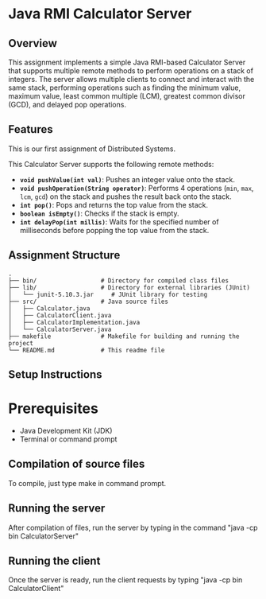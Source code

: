 # Java RMI Calculator Server

## Overview

This assignment implements a simple Java RMI-based Calculator Server that supports multiple remote methods to perform operations on a stack of integers. The server allows multiple clients to connect and interact with the same stack, performing operations such as finding the minimum value, maximum value, least common multiple (LCM), greatest common divisor (GCD), and delayed pop operations.

## Features
This is our first assignment of Distributed Systems.

This Calculator Server supports the following remote methods:

- **`void pushValue(int val)`**: Pushes an integer value onto the stack.
- **`void pushOperation(String operator)`**: Performs 4 operations (`min`, `max`, `lcm`, `gcd`) on the stack and pushes the result back onto the stack.
- **`int pop()`**: Pops and returns the top value from the stack.
- **`boolean isEmpty()`**: Checks if the stack is empty.
- **`int delayPop(int millis)`**: Waits for the specified number of milliseconds before popping the top value from the stack.

## Assignment Structure


```plaintext
.
├── bin/                  # Directory for compiled class files
├── lib/                  # Directory for external libraries (JUnit)
│   └── junit-5.10.3.jar     # JUnit library for testing
├── src/                  # Java source files
│   ├── Calculator.java
│   ├── CalculatorClient.java
│   ├── CalculatorImplementation.java
│   └── CalculatorServer.java
├── makefile              # Makefile for building and running the project
└── README.md             # This readme file

```
## Setup Instructions

# Prerequisites
- Java Development Kit (JDK) 
- Terminal or command prompt

## Compilation of source files
To compile, just type make in command prompt.

## Running the server
After compilation of files, run the server by typing in the command "java -cp bin CalculatorServer"

## Running the client
Once the server is ready, run the client requests by typing "java -cp bin CalculatorClient"

